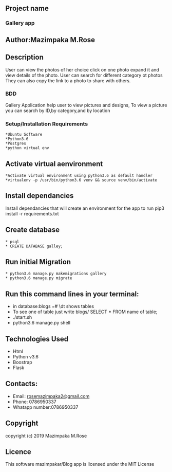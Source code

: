 ## Project name
### Gallery app
## Author:Mazimpaka M.Rose
## Description
User can view the photos of her choice click on one photo expand it and view details of the photo.
User can search for different category ot photos
They can also copy the link to a photo to share with others. 
### BDD
 Gallery Application help user to view  pictures and designs, To view a picture you can search by ID,by category,and by location
### Setup/Installation Requirements
    *Ubuntu Software
    *Python3.6
    *Postgres
    *python virtual env

## Activate virtual aenvironment
    *Activate virtual environment using python3.6 as default handler
    *virtualenv -p /usr/bin/python3.6 venv && source venv/bin/activate
## Install dependancies
Install dependancies that will create an environment for the app to run pip3 install -r requirements.txt
## Create database 
    * psql
    * CREATE DATABASE galley;
## Run initial Migration
    * python3.6 manage.py makemigrations gallery
    * python3.6 manage.py migrate

## Run this command lines in your terminal:
* in database:blogs =# \dt shows tables
* To see one of table just write blogs/ SELECT * FROM name of table;
* ./start.sh
* python3.6 manage.py shell
## Technologies Used
 * Html
 * Python v3.6
 * Boostrap
 * Flask

## Contacts:

* Email: rosemazimpaka2@gmail.com
* Phone: 0786950337
* Whatapp number:0786950337


## Copyright
 copyright (c) 2019 Mazimpaka M.Rose

## Licence
 This software mazimpakar/Blog app is licensed under the MIT License


